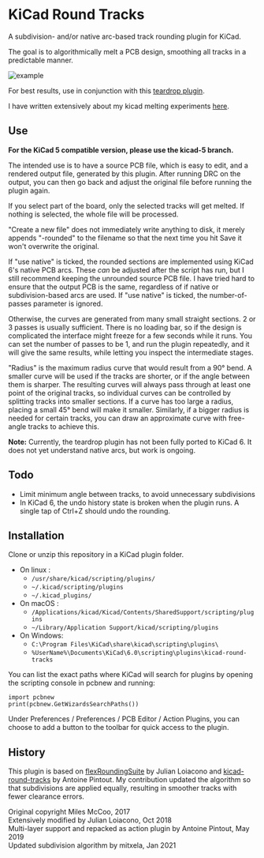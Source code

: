 # KiCad Round Tracks
A subdivision- and/or native arc-based track rounding plugin for KiCad.

The goal is to algorithmically melt a PCB design, smoothing all tracks in a predictable manner. 

![example](https://mitxela.com/img/uploads/sw/kicad/example.png)

For best results, use in conjunction with this [teardrop plugin](https://github.com/NilujePerchut/kicad_scripts).

I have written extensively about my kicad melting experiments [here](https://mitxela.com/projects/melting_kicad).

## Use

__For the KiCad 5 compatible version, please use the kicad-5 branch.__

The intended use is to have a source PCB file, which is easy to edit, and a rendered output file, generated by this plugin. After running DRC on the output, you can then go back and adjust the original file before running the plugin again.

If you select part of the board, only the selected tracks will get melted. If nothing is selected, the whole file will be processed.

"Create a new file" does not immediately write anything to disk, it merely appends "-rounded" to the filename so that the next time you hit Save it won't overwrite the original.

If "use native" is ticked, the rounded sections are implemented using KiCad 6's native PCB arcs. These _can_ be adjusted after the script has run, but I still recommend keeping the unrounded source PCB file. I have tried hard to ensure that the output PCB is the same, regardless of if native or subdivision-based arcs are used. If "use native" is ticked, the number-of-passes parameter is ignored.

Otherwise, the curves are generated from many small straight sections. 2 or 3 passes is usually sufficient. There is no loading bar, so if the design is complicated the interface might freeze for a few seconds while it runs. You can set the number of passes to be 1, and run the plugin repeatedly, and it will give the same results, while letting you inspect the intermediate stages.

"Radius" is the maximum radius curve that would result from a 90° bend. A smaller curve will be used if the tracks are shorter, or if the angle between them is sharper. The resulting curves will always pass through at least one point of the original tracks, so individual curves can be controlled by splitting tracks into smaller sections. If a curve has too large a radius, placing a small 45° bend will make it smaller. Similarly, if a bigger radius is needed for certain tracks, you can draw an approximate curve with free-angle tracks to achieve this.

__Note:__ Currently, the teardrop plugin has not been fully ported to KiCad 6. It does not yet understand native arcs, but work is ongoing.

## Todo
- Limit minimum angle between tracks, to avoid unnecessary subdivisions
- In KiCad 6, the undo history state is broken when the plugin runs. A single tap of Ctrl+Z should undo the rounding.

## Installation 
Clone or unzip this repository in a KiCad plugin folder.

- On linux :
   - `/usr/share/kicad/scripting/plugins/`
   - `~/.kicad/scripting/plugins`
   - `~/.kicad_plugins/`
- On macOS :
   - `/Applications/kicad/Kicad/Contents/SharedSupport/scripting/plugins`
   - `~/Library/Application Support/kicad/scripting/plugins`
- On Windows:
   - `C:\Program Files\KiCad\share\kicad\scripting\plugins\`
   - `%UserName%\Documents\KiCad\6.0\scripting\plugins\kicad-round-tracks`

You can list the exact paths where KiCad will search for plugins by opening the scripting console in pcbnew and running:
```
import pcbnew
print(pcbnew.GetWizardsSearchPaths())
```

Under Preferences / Preferences / PCB Editor / Action Plugins, you can choose to add a button to the toolbar for quick access to the plugin.

## History
This plugin is based on [flexRoundingSuite](https://github.com/jcloiacon/flexRoundingSuite) by Julian Loiacono and [kicad-round-tracks](https://github.com/stimulu/kicad-round-tracks) by Antoine Pintout. My contribution updated the algorithm so that subdivisions are applied equally, resulting in smoother tracks with fewer clearance errors.

Original copyright Miles McCoo, 2017  
Extensively modified by Julian Loiacono, Oct 2018  
Multi-layer support and repacked as action plugin by Antoine Pintout, May 2019  
Updated subdivision algorithm by mitxela, Jan 2021  
